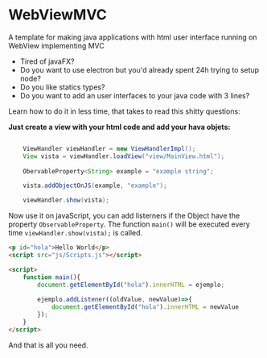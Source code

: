 # WebViewMVC
A template for making java applications with html user interface running on WebView implementing MVC 

- Tired of javaFX?
- Do you want to use electron but you'd already spent 24h trying to setup node?
- Do you like statics types?
- Do you want to add an user interfaces to your java code with 3 lines?

Learn how to do it in less time, that takes to read this shitty questions:

**Just create a view with your html code and add your hava objets:**
```java

    ViewHandler viewHandler = new ViewHandlerImpl();
    View vista = viewHandler.loadView("view/MainView.html");
    
    ObervableProperty<String> example = "example string";

    vista.addObjectOnJS(example, "example");

    viewHandler.show(vista);

```

Now use it on javaScript, you can add listerners if the Object have the property ```ObservableProperty```.
The function ```main()``` will be executed every time ```viewHandler.show(vista);```
 is called. 

```html
<p id="hola">Hello World</p>
<script src="js/Scripts.js"></script>

<script>
    function main(){
        document.getElementById("hola").innerHTML = ejemplo;
        
        ejemplo.addListener((oldValue, newValue)=>{
            document.getElementById("hola").innerHTML = newValue
        });
    }
</script>

```

And that is all you need.
